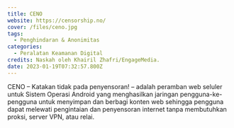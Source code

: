 ```yaml
---
title: CENO
website: https://censorship.no/
cover: /files/ceno.jpg
tags:
  - Penghindaran & Anonimitas
categories:
  - Peralatan Keamanan Digital
credits: Naskah oleh Khairil Zhafri/EngageMedia.
date: 2023-01-19T07:32:57.800Z
---
```

CENO – Katakan tidak pada penyensoran! – adalah peramban web seluler untuk Sistem Operasi Android yang menghasilkan jaringan pengguna-ke-pengguna untuk menyimpan dan berbagi konten web sehingga pengguna dapat melewati pengintaian dan penyensoran internet tanpa membutuhkan proksi, server VPN, atau relai.